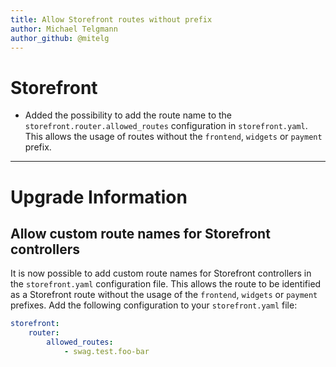 ```yaml
---
title: Allow Storefront routes without prefix
author: Michael Telgmann
author_github: @mitelg
---
```

# Storefront

* Added the possibility to add the route name to the `storefront.router.allowed_routes` configuration in `storefront.yaml`.
  This allows the usage of routes without the `frontend`, `widgets` or `payment` prefix.

___

# Upgrade Information

## Allow custom route names for Storefront controllers

It is now possible to add custom route names for Storefront controllers in the `storefront.yaml` configuration file.
This allows the route to be identified as a Storefront route without the usage of the `frontend`, `widgets` or `payment` prefixes.
Add the following configuration to your `storefront.yaml` file:

```yaml
storefront:
    router:
        allowed_routes:
            - swag.test.foo-bar
```
